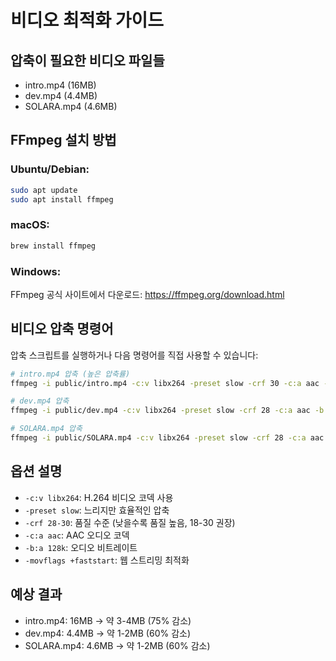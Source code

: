 # 비디오 최적화 가이드

## 압축이 필요한 비디오 파일들
- intro.mp4 (16MB)
- dev.mp4 (4.4MB) 
- SOLARA.mp4 (4.6MB)

## FFmpeg 설치 방법

### Ubuntu/Debian:
```bash
sudo apt update
sudo apt install ffmpeg
```

### macOS:
```bash
brew install ffmpeg
```

### Windows:
FFmpeg 공식 사이트에서 다운로드: https://ffmpeg.org/download.html

## 비디오 압축 명령어

압축 스크립트를 실행하거나 다음 명령어를 직접 사용할 수 있습니다:

```bash
# intro.mp4 압축 (높은 압축률)
ffmpeg -i public/intro.mp4 -c:v libx264 -preset slow -crf 30 -c:a aac -b:a 128k -movflags +faststart public/intro_compressed.mp4

# dev.mp4 압축
ffmpeg -i public/dev.mp4 -c:v libx264 -preset slow -crf 28 -c:a aac -b:a 128k -movflags +faststart public/dev_compressed.mp4

# SOLARA.mp4 압축
ffmpeg -i public/SOLARA.mp4 -c:v libx264 -preset slow -crf 28 -c:a aac -b:a 128k -movflags +faststart public/SOLARA_compressed.mp4
```

## 옵션 설명
- `-c:v libx264`: H.264 비디오 코덱 사용
- `-preset slow`: 느리지만 효율적인 압축
- `-crf 28-30`: 품질 수준 (낮을수록 품질 높음, 18-30 권장)
- `-c:a aac`: AAC 오디오 코덱
- `-b:a 128k`: 오디오 비트레이트
- `-movflags +faststart`: 웹 스트리밍 최적화

## 예상 결과
- intro.mp4: 16MB → 약 3-4MB (75% 감소)
- dev.mp4: 4.4MB → 약 1-2MB (60% 감소)
- SOLARA.mp4: 4.6MB → 약 1-2MB (60% 감소)